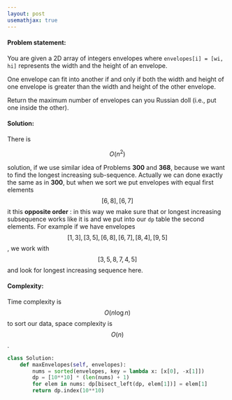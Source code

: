 ```yaml
---
layout: post
usemathjax: true
---
```


#### Problem statement:

You are given a 2D array of integers envelopes where `envelopes[i] = [wi, hi]` represents the width and the height of an envelope.

One envelope can fit into another if and only if both the width and height of one envelope is greater than the width and height of the other envelope.

Return the maximum number of envelopes can you Russian doll (i.e., put one inside the other).

#### Solution:

There is

$$O(n^2)$$ 

solution, if we use similar idea of Problems **300** and **368**, because
 we want to find the longest increasing sub-sequence. Actually we can done exactly the same as in **300**,
 but when we sort we put envelopes with equal first elements $$[6,8], [6,7]$$ it this **opposite order** 
: in this way we make sure that or longest increasing subsequence works like it is 
and we put into our `dp` table the second elements. For example if we have envelopes 
$$[1,3],[3,5],[6,8],[6,7],[8,4],[9,5]$$, we work with $$[3,5,8,7,4,5]$$ and look for longest increasing 
sequence here.

#### Complexity:
Time complexity is $$O(n\log n)$$ to sort our data, space complexity is $$O(n)$$.

```python
class Solution:
    def maxEnvelopes(self, envelopes):
        nums = sorted(envelopes, key = lambda x: [x[0], -x[1]])    
        dp = [10**10] * (len(nums) + 1)
        for elem in nums: dp[bisect_left(dp, elem[1])] = elem[1]  
        return dp.index(10**10)
```